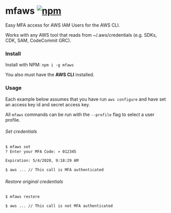 # mfaws [![npm](https://img.shields.io/npm/v/mfaws)](https://www.npmjs.com/package/mfaws)

Easy MFA access for AWS IAM Users for the AWS CLI.

Works with any AWS tool that reads from ~/.aws/credentials (e.g. SDKs, CDK, SAM, CodeCommit GRC).

### Install
Install with NPM: `npm i -g mfaws`

You also must have the **AWS CLI** installed.

### Usage
Each example below assumes that you have run `aws configure` and have set an access key id and secret access key. 

All `mfaws` commands can be run with the `--profile` flag to select a user profile.

###### Set credentials
```sh
$ mfaws set
? Enter your MFA Code: » 012345

Expiration: 5/4/2020, 9:18:29 AM

$ aws ... // This call is MFA authenticated
```

###### Restore original credentials
```sh
$ mfaws restore

$ aws ... // This call is not MFA authenticated
```
